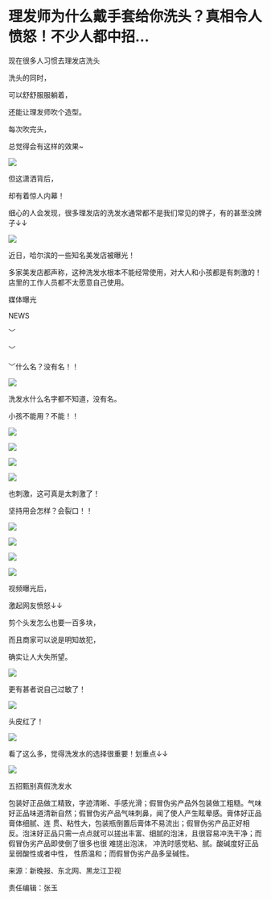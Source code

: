 # 理发师为什么戴手套给你洗头？真相令人愤怒！不少人都中招…

现在很多人习惯去理发店洗头

洗头的同时，

可以舒舒服服躺着，

还能让理发师吹个造型。

每次吹完头，

总觉得会有这样的效果~

![](http://n.sinaimg.cn/news/gif_image/781/w500h281/20180708/uBCi-hezpzwt5836596.gif)

但这潇洒背后，

却有着惊人内幕！

细心的人会发现，很多理发店的洗发水通常都不是我们常见的牌子，有的甚至没牌子↓↓

![](http://n.sinaimg.cn/news/crawl/670/w407h263/20180708/1IV2-hezpzwt5836631.jpg)

近日，哈尔滨的一些知名美发店被曝光！

多家美发店都声称，这种洗发水根本不能经常使用，对大人和小孩都是有刺激的！店里的工作人员都不太愿意自己使用。

媒体曝光

NEWS

﹀

﹀

﹀什么名？没有名！！

![](http://n.sinaimg.cn/news/crawl/679/w417h262/20180708/cGgv-hezpzwt5836669.jpg)

洗发水什么名字都不知道，没有名。

小孩不能用？不能！！

![](http://n.sinaimg.cn/news/crawl/686/w419h267/20180708/ooPN-hezpzwt5836970.jpg)

![](http://n.sinaimg.cn/news/crawl/673/w415h258/20180708/G5x9-hezpzwt5837007.jpg)

![](http://n.sinaimg.cn/news/crawl/676/w417h259/20180708/BVN--hezpzwt5837034.jpg)

![](http://n.sinaimg.cn/news/crawl/680/w417h263/20180708/8TeG-hezpzwt5837065.jpg)

也刺激，这可真是太刺激了！

坚持用会怎样？会裂口！！

![](http://n.sinaimg.cn/news/crawl/673/w416h257/20180708/wtxj-hezpzwt5837167.jpg)

![](http://n.sinaimg.cn/news/crawl/676/w418h258/20180708/4zDH-hezpzwt5837191.jpg)

![](http://n.sinaimg.cn/news/crawl/674/w415h259/20180708/f7z0-hezpzwt5837216.jpg)

![](http://n.sinaimg.cn/news/crawl/674/w415h259/20180708/jUof-hezpzwt5837277.jpg)

视频曝光后，

激起网友愤怒↓↓

剪个头发怎么也要一百多块，

而且商家可以说是明知故犯，

确实让人大失所望。

![](http://n.sinaimg.cn/news/crawl/727/w550h177/20180708/t1sk-hezpzwt5837306.jpg)

更有甚者说自己过敏了！

![](http://n.sinaimg.cn/news/crawl/660/w550h110/20180708/2UyQ-hezpzwt5837349.png)

头皮红了！

![](http://n.sinaimg.cn/news/crawl/59/w550h309/20180708/S7QZ-hezpzwt5837369.jpg)

看了这么多，觉得洗发水的选择很重要！划重点↓↓

![](http://n.sinaimg.cn/news/gif_image/641/w421h220/20180708/mEjd-hezpzwt5836569.gif)

五招甄别真假洗发水

包装好正品做工精致，字迹清晰、手感光滑；假冒伪劣产品外包装做工粗糙。气味好正品味道清新自然；假冒伪劣产品气味刺鼻，闻了使人产生眩晕感。膏体好正品膏体细腻、连
贯、粘性大，包装瓶倒置后膏体不易流出；假冒伪劣产品正好相反。泡沫好正品只需一点点就可以搓出丰富、细腻的泡沫，且很容易冲洗干净；而假冒伪劣产品即使倒了很多也很
难搓出泡沫， 冲洗时感觉粘、腻。酸碱度好正品呈弱酸性或者中性， 性质温和；而假冒伪劣产品多呈碱性。

来源：新晚报、东北网、黑龙江卫视

责任编辑：张玉

